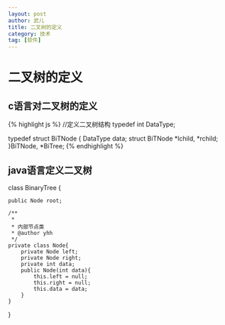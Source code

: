 ```yaml
---
layout: post
author: 武儿
title: 二叉树的定义
category: 技术
tag: [软件]
---
```


# 二叉树的定义
## c语言对二叉树的定义
{% highlight js %}
//定义二叉树结构
typedef int DataType;

typedef struct BiTNode
{
	DataType data;
	struct BiTNode *lchild, *rchild;
}BiTNode, *BiTree;
{% endhighlight %}

## java语言定义二叉树
class BinaryTree {  
	  
    public Node root;  
      
    /** 
     *  
     * 内部节点类 
     * @author yhh 
     */  
    private class Node{  
        private Node left;  
        private Node right;  
        private int data;  
        public Node(int data){  
            this.left = null;  
            this.right = null;  
            this.data = data;  
        }  
    }  
}